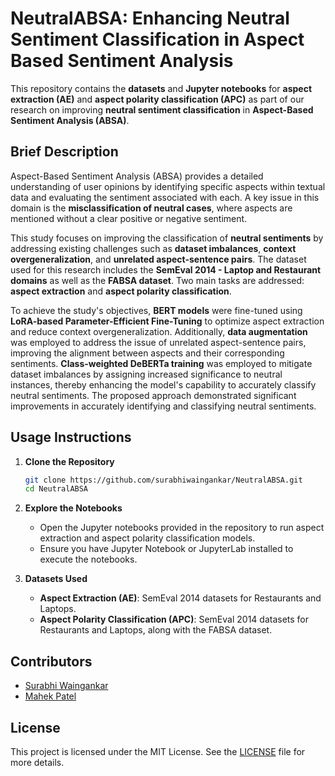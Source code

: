 # NeutralABSA: Enhancing Neutral Sentiment Classification in Aspect Based Sentiment Analysis

This repository contains the **datasets** and **Jupyter notebooks** for **aspect extraction (AE)** and **aspect polarity classification (APC)** as part of our research on improving **neutral sentiment classification** in **Aspect-Based Sentiment Analysis (ABSA)**.

## Brief Description
Aspect-Based Sentiment Analysis (ABSA) provides a detailed understanding of user opinions by identifying specific aspects within textual data and evaluating the sentiment associated with each. A key issue in this domain is the **misclassification of neutral cases**, where aspects are mentioned without a clear positive or negative sentiment.

This study focuses on improving the classification of **neutral sentiments** by addressing existing challenges such as **dataset imbalances**, **context overgeneralization**, and **unrelated aspect-sentence pairs**. The dataset used for this research includes the **SemEval 2014 - Laptop and Restaurant domains** as well as the **FABSA dataset**. Two main tasks are addressed: **aspect extraction** and **aspect polarity classification**.

To achieve the study's objectives, **BERT models** were fine-tuned using **LoRA-based Parameter-Efficient Fine-Tuning** to optimize aspect extraction and reduce context overgeneralization. Additionally, **data augmentation** was employed to address the issue of unrelated aspect-sentence pairs, improving the alignment between aspects and their corresponding sentiments. **Class-weighted DeBERTa training** was employed to mitigate dataset imbalances by assigning increased significance to neutral instances, thereby enhancing the model's capability to accurately classify neutral sentiments. The proposed approach demonstrated significant improvements in accurately identifying and classifying neutral sentiments.

## Usage Instructions

1. **Clone the Repository**
   ```bash
   git clone https://github.com/surabhiwaingankar/NeutralABSA.git
   cd NeutralABSA
   ```

2. **Explore the Notebooks**
   - Open the Jupyter notebooks provided in the repository to run aspect extraction and aspect polarity classification models.
   - Ensure you have Jupyter Notebook or JupyterLab installed to execute the notebooks.

3. **Datasets Used**
   - **Aspect Extraction (AE)**: SemEval 2014 datasets for Restaurants and Laptops.
   - **Aspect Polarity Classification (APC)**: SemEval 2014 datasets for Restaurants and Laptops, along with the FABSA dataset.

## Contributors
- [Surabhi Waingankar](https://github.com/surabhiwaingankar)  
- [Mahek Patel](https://github.com/patel-mahek)  

## License
This project is licensed under the MIT License. See the [LICENSE](LICENSE) file for more details.






